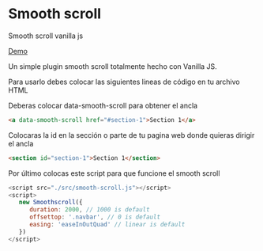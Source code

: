 # Smooth scroll
Smooth scroll vanilla js

[Demo](https://alainbarrios.github.io/smooth-scroll-vanilla-js/.)

Un simple plugin smooth scroll totalmente hecho con Vanilla JS. 

Para usarlo debes colocar las siguientes lineas de código en tu archivo HTML

Deberas colocar data-smooth-scroll para obtener el ancla
```html
<a data-smooth-scroll href="#section-1">Section 1</a>
```

Colocaras la id en la sección o parte de tu pagina web donde quieras dirigir el ancla
```html
<section id="section-1">Section 1</section>
```

Por último colocas este script para que funcione el smooth scroll

```javascript
<script src="./src/smooth-scroll.js"></script>
<script>
   new Smoothscroll({
      duration: 2000, // 1000 is default
      offsettop: '.navbar', // 0 is default
      easing: 'easeInOutQuad' // linear is default
   })
</script>
```
